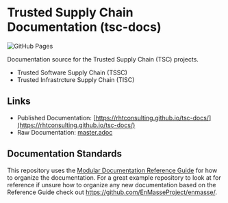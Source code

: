 

# Trusted Supply Chain Documentation (tsc-docs)

![GitHub Pages](https://github.com/rhtconsulting/tsc-docs/workflows/GitHub%20Pages/badge.svg?branch=master&event=push)

Documentation source for the Trusted  Supply Chain (TSC) projects.
* Trusted Software Supply Chain (TSSC)
* Trusted Infrastrcture Supply Chain (TISC)

## Links
* Published Documentation: [https://rhtconsulting.github.io/tsc-docs/](https://rhtconsulting.github.io/tsc-docs/)
* Raw Documentation: [master.adoc](master.adoc)

## Documentation Standards

This repository uses the [Modular Documentation Reference Guide](https://redhat-documentation.github.io/modular-docs/) for how to organize the documentation. For a great example repository to look at for reference if unsure how to organize any new documentation based on the Reference Guide check out https://github.com/EnMasseProject/enmasse/.
